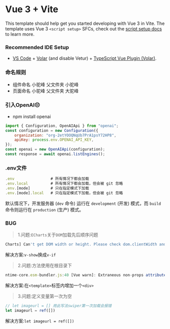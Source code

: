 # Vue 3 + Vite

This template should help get you started developing with Vue 3 in Vite. The template uses Vue 3 `<script setup>` SFCs, check out the [script setup docs](https://v3.vuejs.org/api/sfc-script-setup.html#sfc-script-setup) to learn more.

### Recommended IDE Setup

- [VS Code](https://code.visualstudio.com/) + [Volar](https://marketplace.visualstudio.com/items?itemName=Vue.volar) (and disable Vetur) + [TypeScript Vue Plugin (Volar)](https://marketplace.visualstudio.com/items?itemName=Vue.vscode-typescript-vue-plugin).

### 命名规则

- 组件命名 小驼峰 父文件夹 小驼峰
- 页面命名 小驼峰 父文件夹 大驼峰

### 引入OpenAI😔

- npm install openai

```js 
import { Configuration, OpenAIApi } from "openai";
const configuration = new Configuration({
    organization: "org-2etYOOQNqUb7PrA1psY72HP8",
    apiKey: process.env.OPENAI_API_KEY,
});
const openai = new OpenAIApi(configuration);
const response = await openai.listEngines();
```

### .env文件

```js
.env                # 所有情况下都会加载
.env.local          # 所有情况下都会加载，但会被 git 忽略
.env.[mode]         # 只在指定模式下加载
.env.[mode].local   # 只在指定模式下加载，但会被 git 忽略
```

默认情况下，开发服务器 (`dev` 命令) 运行在 `development` (开发) 模式，而 `build` 命令则运行在 `production` (生产) 模式。

### BUG
>1.问题:`ECharts`关于`DOM`加载先后顺序问题
```js
Charts] Can't get DOM width or height. Please check dom.clientWidth and dom.clientHeight. They should not be 0.For example, you may need to call this in the callback of window.onload. o
```
解决方案:`v-show`换成`v-if`

>2.问题:方法使用在根目录下
```js
ntime-core.esm-bundler.js:40 [Vue warn]: Extraneous non-props attributes (class) were passed to component but could not be automatically inherited because component renders fragment or text root nodes. at <Login class="globalRouting" onVnodeUnmounted=fn<onVnodeUnmounted> ref=Ref< Proxy(Object) {__v_skip: true} > > at <KeepAlive> at <RouterView key=0 class="globalRouting" > at <App>
```
解决方案:在`<template>`标签内增加一个`<div>`
>3.问题:定义变量第一次为空
```js
// let imageurl = [] 用此写法swiper第一次加载会报错
let imageurl = ref([])
```
解决方案:`let imageurl = ref([])`